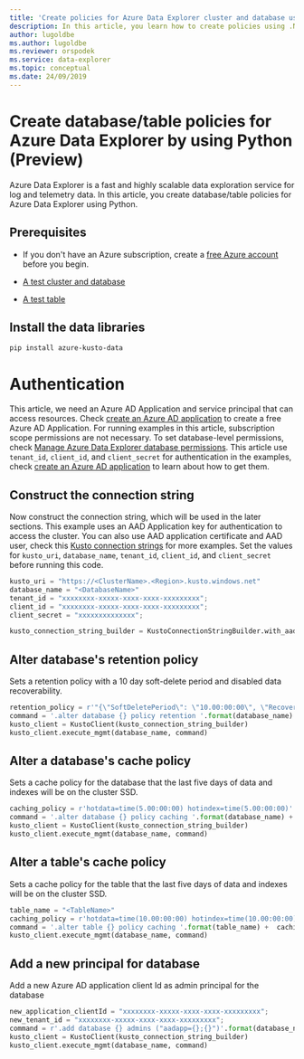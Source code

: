 ```yaml
---
title: 'Create policies for Azure Data Explorer cluster and database using the Azure Data Explorer Python library '
description: In this article, you learn how to create policies using .NET Standard SDK.
author: lugoldbe
ms.author: lugoldbe
ms.reviewer: orspodek
ms.service: data-explorer
ms.topic: conceptual
ms.date: 24/09/2019
---
```


# Create database/table policies for Azure Data Explorer by using Python (Preview)

Azure Data Explorer is a fast and highly scalable data exploration service for log and telemetry data. In this article, you create database/table policies for Azure Data Explorer using Python.

## Prerequisites

* If you don't have an Azure subscription, create a [free Azure account](https://azure.microsoft.com/free/) before you begin.

* [A test cluster and database](create-cluster-database-python.md)

* [A test table](python-ingest-data.md)

## Install the data libraries

```
pip install azure-kusto-data
```

# Authentication
This article, we need an Azure AD Application and service principal that can access resources. Check [create an Azure AD application](https://docs.microsoft.com/en-us/azure/active-directory/develop/howto-create-service-principal-portal) to create a free Azure AD Application. For running examples in this article, subscription scope permissions are not necessary. To set database-level permissions, check [Manage Azure Data Explorer database permissions](https://docs.microsoft.com/bs-latn-ba/azure/data-explorer/manage-database-permissions). This article use `tenant_id`, `client_id`, and `client_secret` for authentication in the examples, check [create an Azure AD application](https://docs.microsoft.com/en-us/azure/active-directory/develop/howto-create-service-principal-portal) to learn about how to get them.

## Construct the connection string
Now construct the connection string, which will be used in the later sections. This example uses an AAD Application key for authentication to access the cluster. You can also use AAD application certificate and AAD user, check this [Kusto connection strings](https://docs.microsoft.com/en-us/azure/kusto/api/connection-strings/kusto) for more examples. Set the values for `kusto_uri`, `database_name`, `tenant_id`, `client_id`, and `client_secret` before running this code.

```python
kusto_uri = "https://<ClusterName>.<Region>.kusto.windows.net"
database_name = "<DatabaseName>"
tenant_id = "xxxxxxxx-xxxxx-xxxx-xxxx-xxxxxxxxx";
client_id = "xxxxxxxx-xxxxx-xxxx-xxxx-xxxxxxxxx";
client_secret = "xxxxxxxxxxxxxx";

kusto_connection_string_builder = KustoConnectionStringBuilder.with_aad_application_key_authentication(connection_string=kusto_uri, aad_app_id=client_id, app_key=client_secret, authority_id=tenant_id)
```

## Alter database's retention policy
Sets a retention policy with a 10 day soft-delete period and disabled data recoverability.

```python
retention_policy = r'"{\"SoftDeletePeriod\": \"10.00:00:00\", \"Recoverability\": \"Disabled\"}"'
command = '.alter database {} policy retention '.format(database_name) +  retention_policy
kusto_client = KustoClient(kusto_connection_string_builder)
kusto_client.execute_mgmt(database_name, command)
```

## Alter a database's cache policy
Sets a cache policy for the database that the last five days of data and indexes will be on the cluster SSD.

```python
caching_policy = r'hotdata=time(5.00:00:00) hotindex=time(5.00:00:00)'
command = '.alter database {} policy caching '.format(database_name) +  caching_policy
kusto_client = KustoClient(kusto_connection_string_builder)
kusto_client.execute_mgmt(database_name, command)
```

## Alter a table's cache policy
Sets a cache policy for the table that the last five days of data and indexes will be on the cluster SSD.

```python
table_name = "<TableName>"
caching_policy = r'hotdata=time(10.00:00:00) hotindex=time(10.00:00:00)'
command = '.alter table {} policy caching '.format(table_name) +  caching_policy
kusto_client.execute_mgmt(database_name, command)
```

## Add a new principal for database
Add a new Azure AD application client Id as admin principal for the database

```python
new_application_clientId = "xxxxxxxx-xxxxx-xxxx-xxxx-xxxxxxxxx";
new_tenant_id = "xxxxxxxx-xxxxx-xxxx-xxxx-xxxxxxxxx";
command = r'.add database {} admins ("aadapp={};{}")'.format(database_name, new_application_clientId, new_tenant_id)
kusto_client = KustoClient(kusto_connection_string_builder)
kusto_client.execute_mgmt(database_name, command)
```

